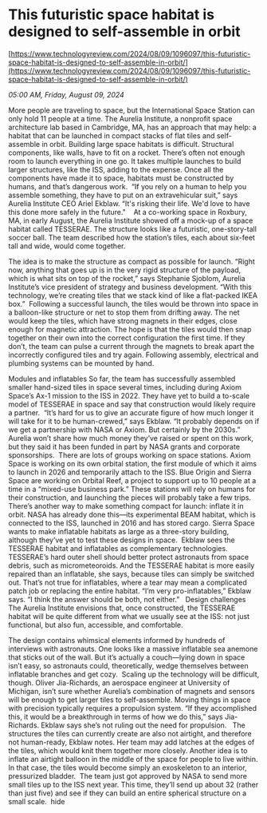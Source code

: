 # This futuristic space habitat is designed to self-assemble in orbit

[https://www.technologyreview.com/2024/08/09/1096097/this-futuristic-space-habitat-is-designed-to-self-assemble-in-orbit/](https://www.technologyreview.com/2024/08/09/1096097/this-futuristic-space-habitat-is-designed-to-self-assemble-in-orbit/)

*05:00 AM, Friday, August 09, 2024*

More people are traveling to space, but the International Space Station can only hold 11 people at a time. The Aurelia Institute, a nonprofit space architecture lab based in Cambridge, MA, has an approach that may help: a habitat that can be launched in compact stacks of flat tiles and self-assemble in orbit. Building large space habitats is difficult. Structural components, like walls, have to fit on a rocket. There’s often not enough room to launch everything in one go. It takes multiple launches to build larger structures, like the ISS, adding to the expense. Once all the components have made it to space, habitats must be constructed by humans, and that’s dangerous work.   “If you rely on a human to help you assemble something, they have to put on an extravehicular suit,” says Aurelia Institute CEO Ariel Ekblaw. “It's risking their life. We'd love to have this done more safely in the future."    At a co-working space in Roxbury, MA, in early August, the Aurelia Institute showed off a mock-up of a space habitat called TESSERAE. The structure looks like a futuristic, one-story-tall soccer ball. The team described how the station’s tiles, each about six-feet tall and wide, would come together.

The idea is to make the structure as compact as possible for launch. “Right now, anything that goes up is in the very rigid structure of the payload, which is what sits on top of the rocket,” says Stephanie Sjoblom, Aurelia Institute’s vice president of strategy and business development. “With this technology, we’re creating tiles that we stack kind of like a flat-packed IKEA box.”  Following a successful launch, the tiles would be thrown into space in a balloon-like structure or net to stop them from drifting away. The net would keep the tiles, which have strong magnets in their edges, close enough for magnetic attraction. The hope is that the tiles would then snap together on their own into the correct configuration the first time. If they don’t, the team can pulse a current through the magnets to break apart the incorrectly configured tiles and try again. Following assembly, electrical and plumbing systems can be mounted by hand.

Modules and inflatables So far, the team has successfully assembled smaller hand-sized tiles in space several times, including during Axiom Space’s Ax-1 mission to the ISS in 2022. They have yet to build a to-scale model of TESSERAE in space and say that construction would likely require a partner.  “It’s hard for us to give an accurate figure of how much longer it will take for it to be human-crewed,” says Ekblaw. “It probably depends on if we get a partnership with NASA or Axiom. But certainly by the 2030s.” Aurelia won’t share how much money they’ve raised or spent on this work, but they said it has been funded in part by NASA grants and corporate sponsorships.  There are lots of groups working on space stations. Axiom Space is working on its own orbital station, the first module of which it aims to launch in 2026 and temporarily attach to the ISS. Blue Origin and Sierra Space are working on Orbital Reef, a project to support up to 10 people at a time in a “mixed-use business park.” These stations will rely on humans for their construction, and launching the pieces will probably take a few trips.  There’s another way to make something compact for launch: inflate it in orbit. NASA has already done this—its experimental BEAM habitat, which is connected to the ISS, launched in 2016 and has stored cargo. Sierra Space wants to make inflatable habitats as large as a three-story building, although they’ve yet to test these designs in space.  Ekblaw sees the TESSERAE habitat and inflatables as complementary technologies. TESSERAE’s hard outer shell should better protect astronauts from space debris, such as micrometeoroids. And the TESSERAE habitat is more easily repaired than an inflatable, she says, because tiles can simply be switched out. That’s not true for inflatables, where a tear may mean a complicated patch job or replacing the entire habitat. “I’m very pro-inflatables,” Ekblaw says. “I think the answer should be both, not either.”   Design challenges The Aurelia Institute envisions that, once constructed, the TESSERAE habitat will be quite different from what we usually see at the ISS: not just functional, but also fun, accessible, and comfortable.

The design contains whimsical elements informed by hundreds of interviews with astronauts. One looks like a massive inflatable sea anemone that sticks out of the wall. But it’s actually a couch—lying down in space isn’t easy, so astronauts could, theoretically, wedge themselves between inflatable branches and get cozy.  Scaling up the technology will be difficult, though. Oliver Jia-Richards, an aerospace engineer at University of Michigan, isn’t sure whether Aurelia’s combination of magnets and sensors will be enough to get larger tiles to self-assemble. Moving things in space with precision typically requires a propulsion system. “If they accomplished this, it would be a breakthrough in terms of how we do this,” says Jia-Richards. Ekblaw says she’s not ruling out the need for propulsion.   The structures the tiles can currently create are also not airtight, and therefore not human-ready, Ekblaw notes. Her team may add latches at the edges of the tiles, which would knit them together more closely. Another idea is to inflate an airtight balloon in the middle of the space for people to live within. In that case, the tiles would become simply an exoskeleton to an interior, pressurized bladder.  The team just got approved by NASA to send more small tiles up to the ISS next year. This time, they’ll send up about 32 (rather than just five) and see if they can build an entire spherical structure on a small scale.  hide


